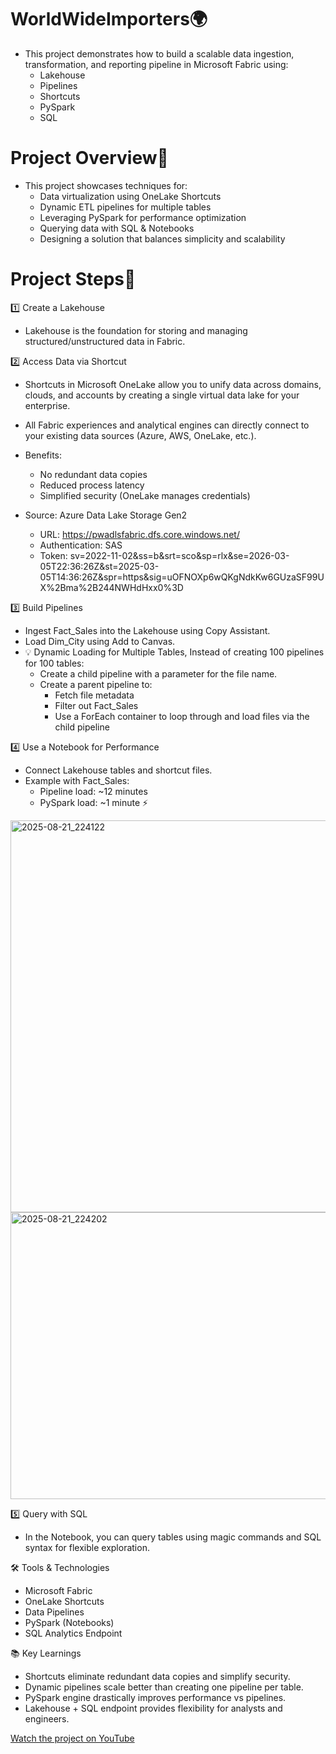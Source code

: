 

# WorldWideImporters🌍

- This project demonstrates how to build a scalable data ingestion, transformation, and reporting pipeline in Microsoft Fabric using:
  -	Lakehouse
  -	Pipelines
  -	Shortcuts
  -	PySpark
  -	SQL
# Project Overview📌
- This project showcases techniques for:
  - Data virtualization using OneLake Shortcuts
  - Dynamic ETL pipelines for multiple tables
  - Leveraging PySpark for performance optimization
  - Querying data with SQL & Notebooks
  - Designing a solution that balances simplicity and scalability

 
# Project Steps🚀
1️⃣ Create a Lakehouse
- Lakehouse is the foundation for storing and managing structured/unstructured data in Fabric.



2️⃣ Access Data via Shortcut
- Shortcuts in Microsoft OneLake allow you to unify data across domains, clouds, and accounts by creating a single virtual data lake for your enterprise.

- All Fabric experiences and analytical engines can directly connect to your existing data sources (Azure, AWS, OneLake, etc.).

- Benefits:
  - No redundant data copies
  - Reduced process latency
  - Simplified security (OneLake manages credentials)
- Source: Azure Data Lake Storage Gen2
  - URL: https://pwadlsfabric.dfs.core.windows.net/
  - Authentication: SAS
  - Token: sv=2022-11-02&ss=b&srt=sco&sp=rlx&se=2026-03-05T22:36:26Z&st=2025-03-05T14:36:26Z&spr=https&sig=uOFNOXp6wQKgNdkKw6GUzaSF99UX%2Bma%2B244NWHdHxx0%3D



3️⃣ Build Pipelines
- Ingest Fact_Sales into the Lakehouse using Copy Assistant.
- Load Dim_City using Add to Canvas.
- 💡 Dynamic Loading for Multiple Tables, Instead of creating 100 pipelines for 100 tables:
    - Create a child pipeline with a parameter for the file name.
    - Create a parent pipeline to:
      - Fetch file metadata
      - Filter out Fact_Sales
      - Use a ForEach container to loop through and load files via the child pipeline



4️⃣ Use a Notebook for Performance
- Connect Lakehouse tables and shortcut files.
- Example with Fact_Sales:
  - Pipeline load: ~12 minutes
  - PySpark load: ~1 minute ⚡
 
<img width="1425" height="627" alt="2025-08-21_224122" src="https://github.com/user-attachments/assets/f74562a0-7bf6-4715-b3b1-0f63552b3158" />
<img width="1488" height="459" alt="2025-08-21_224202" src="https://github.com/user-attachments/assets/8fa3b6c7-8ca1-457b-897a-d9e1ef566fc1" />



5️⃣ Query with SQL
- In the Notebook, you can query tables using magic commands and SQL syntax for flexible exploration.


🛠️ Tools & Technologies
- Microsoft Fabric
- OneLake Shortcuts
- Data Pipelines
- PySpark (Notebooks)
- SQL Analytics Endpoint



📚 Key Learnings
- Shortcuts eliminate redundant data copies and simplify security.
- Dynamic pipelines scale better than creating one pipeline per table.
- PySpark engine drastically improves performance vs pipelines.
- Lakehouse + SQL endpoint provides flexibility for analysts and engineers.

[Watch the project on YouTube](https://youtu.be/fCnlzTd5n8E?si=O-j5GrFnxIAbpzJ9)

